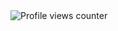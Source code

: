 

<br/>  
<br/>  

![Profile views counter](https://komarev.com/ghpvc/?username=zhao-stanley&&style=flat-square)  
